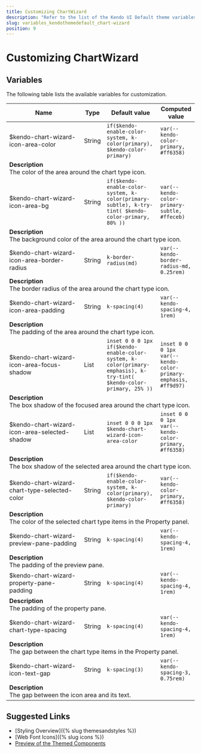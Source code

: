 ```yaml
---
title: Customizing ChartWizard
description: "Refer to the list of the Kendo UI Default theme variables available for customization."
slug: variables_kendothemedefault_chart-wizard
position: 9
---
```


# Customizing ChartWizard

## Variables

The following table lists the available variables for customization.

<table class="theme-variables">
    <colgroup>
    <col style="width: 200px; white-space:nowrap;" />
    <col />
    <col />
    <col />
</colgroup>
<thead>
    <tr>
        <th>Name</th>
        <th>Type</th>
        <th>Default value</th>
        <th>Computed value</th>
    </tr>
</thead>
<tbody>
        <tr>
    <td>$kendo-chart-wizard-icon-area-color</td>
    <td>String</td>
    <td><code>if($kendo-enable-color-system, k-color(primary), $kendo-color-primary)</code></td>
    <td><code>var(--kendo-color-primary, #ff6358)</code></td>
</tr>
<tr>
    <td colspan="4" class="theme-variables-description-container"><div><b>Description</b><div class="theme-variables-description">The color of the area around the chart type icon.</div></div>
    </td>
</tr>
<tr>
    <td>$kendo-chart-wizard-icon-area-bg</td>
    <td>String</td>
    <td><code>if($kendo-enable-color-system, k-color(primary-subtle), k-try-tint( $kendo-color-primary, 80% ))</code></td>
    <td><code>var(--kendo-color-primary-subtle, #ffeceb)</code></td>
</tr>
<tr>
    <td colspan="4" class="theme-variables-description-container"><div><b>Description</b><div class="theme-variables-description">The background color of the area around the chart type icon.</div></div>
    </td>
</tr>
<tr>
    <td>$kendo-chart-wizard-icon-area-border-radius</td>
    <td>String</td>
    <td><code>k-border-radius(md)</code></td>
    <td><code>var(--kendo-border-radius-md, 0.25rem)</code></td>
</tr>
<tr>
    <td colspan="4" class="theme-variables-description-container"><div><b>Description</b><div class="theme-variables-description">The border radius of the area around the chart type icon.</div></div>
    </td>
</tr>
<tr>
    <td>$kendo-chart-wizard-icon-area-padding</td>
    <td>String</td>
    <td><code>k-spacing(4)</code></td>
    <td><code>var(--kendo-spacing-4, 1rem)</code></td>
</tr>
<tr>
    <td colspan="4" class="theme-variables-description-container"><div><b>Description</b><div class="theme-variables-description">The padding of the area around the chart type icon.</div></div>
    </td>
</tr>
<tr>
    <td>$kendo-chart-wizard-icon-area-focus-shadow</td>
    <td>List</td>
    <td><code>inset 0 0 0 1px if($kendo-enable-color-system, k-color(primary-emphasis), k-try-tint( $kendo-color-primary, 25% ))</code></td>
    <td><code>inset 0 0 0 1px var(--kendo-color-primary-emphasis, #ff9d97)</code></td>
</tr>
<tr>
    <td colspan="4" class="theme-variables-description-container"><div><b>Description</b><div class="theme-variables-description">The box shadow of the focused area around the chart type icon.</div></div>
    </td>
</tr>
<tr>
    <td>$kendo-chart-wizard-icon-area-selected-shadow</td>
    <td>List</td>
    <td><code>inset 0 0 0 1px $kendo-chart-wizard-icon-area-color</code></td>
    <td><code>inset 0 0 0 1px var(--kendo-color-primary, #ff6358)</code></td>
</tr>
<tr>
    <td colspan="4" class="theme-variables-description-container"><div><b>Description</b><div class="theme-variables-description">The box shadow of the selected area around the chart type icon.</div></div>
    </td>
</tr>
<tr>
    <td>$kendo-chart-wizard-chart-type-selected-color</td>
    <td>String</td>
    <td><code>if($kendo-enable-color-system, k-color(primary), $kendo-color-primary)</code></td>
    <td><code>var(--kendo-color-primary, #ff6358)</code></td>
</tr>
<tr>
    <td colspan="4" class="theme-variables-description-container"><div><b>Description</b><div class="theme-variables-description">The color of the selected chart type items in the Property panel.</div></div>
    </td>
</tr>
<tr>
    <td>$kendo-chart-wizard-preview-pane-padding</td>
    <td>String</td>
    <td><code>k-spacing(4)</code></td>
    <td><code>var(--kendo-spacing-4, 1rem)</code></td>
</tr>
<tr>
    <td colspan="4" class="theme-variables-description-container"><div><b>Description</b><div class="theme-variables-description">The padding of the preview pane.</div></div>
    </td>
</tr>
<tr>
    <td>$kendo-chart-wizard-property-pane-padding</td>
    <td>String</td>
    <td><code>k-spacing(4)</code></td>
    <td><code>var(--kendo-spacing-4, 1rem)</code></td>
</tr>
<tr>
    <td colspan="4" class="theme-variables-description-container"><div><b>Description</b><div class="theme-variables-description">The padding of the property pane.</div></div>
    </td>
</tr>
<tr>
    <td>$kendo-chart-wizard-chart-type-spacing</td>
    <td>String</td>
    <td><code>k-spacing(4)</code></td>
    <td><code>var(--kendo-spacing-4, 1rem)</code></td>
</tr>
<tr>
    <td colspan="4" class="theme-variables-description-container"><div><b>Description</b><div class="theme-variables-description">The gap between the chart type items in the Property panel.</div></div>
    </td>
</tr>
<tr>
    <td>$kendo-chart-wizard-icon-text-gap</td>
    <td>String</td>
    <td><code>k-spacing(3)</code></td>
    <td><code>var(--kendo-spacing-3, 0.75rem)</code></td>
</tr>
<tr>
    <td colspan="4" class="theme-variables-description-container"><div><b>Description</b><div class="theme-variables-description">The gap between the icon area and its text.</div></div>
    </td>
</tr>
</tbody>
</table>

## Suggested Links

* [Styling Overview]({% slug themesandstyles %})
* [Web Font Icons]({% slug icons %})
* [Preview of the Themed Components](../)

